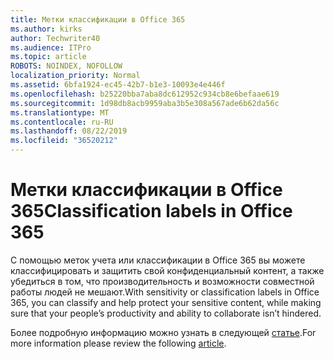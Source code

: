 ```yaml
---
title: Метки классификации в Office 365
ms.author: kirks
author: Techwriter40
ms.audience: ITPro
ms.topic: article
ROBOTS: NOINDEX, NOFOLLOW
localization_priority: Normal
ms.assetid: 6bfa1924-ec45-42b7-b1e3-10093e4e446f
ms.openlocfilehash: b25220bba7aba8dc612952c934cb8e6befaae619
ms.sourcegitcommit: 1d98db8acb9959aba3b5e308a567ade6b62da56c
ms.translationtype: MT
ms.contentlocale: ru-RU
ms.lasthandoff: 08/22/2019
ms.locfileid: "36520212"
---
```

# <a name="classification-labels-in-office-365"></a><span data-ttu-id="0db99-102">Метки классификации в Office 365</span><span class="sxs-lookup"><span data-stu-id="0db99-102">Classification labels in Office 365</span></span>

<span data-ttu-id="0db99-103">С помощью меток учета или классификации в Office 365 вы можете классифицировать и защитить свой конфиденциальный контент, а также убедиться в том, что производительность и возможности совместной работы людей не мешают.</span><span class="sxs-lookup"><span data-stu-id="0db99-103">With sensitivity or classification labels in Office 365, you can classify and help protect your sensitive content, while making sure that your people’s productivity and ability to collaborate isn’t hindered.</span></span>

<span data-ttu-id="0db99-104">Более подробную информацию можно узнать в следующей [статье](https://docs.microsoft.com/office365/securitycompliance/sensitivity-labels).</span><span class="sxs-lookup"><span data-stu-id="0db99-104">For more information please review the following [article](https://docs.microsoft.com/office365/securitycompliance/sensitivity-labels).</span></span>
